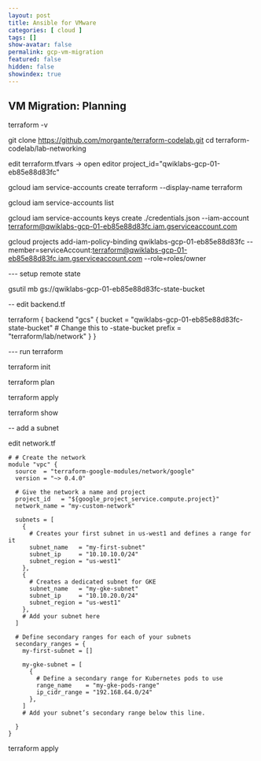 ```yaml
---
layout: post
title: Ansible for VMware
categories: [ cloud ]
tags: []
show-avatar: false
permalink: gcp-vm-migration
featured: false
hidden: false
showindex: true
---
```


## VM Migration: Planning


terraform -v

git clone https://github.com/morgante/terraform-codelab.git
cd terraform-codelab/lab-networking

edit terraform.tfvars
 -> open editor
  project_id="qwiklabs-gcp-01-eb85e88d83fc"


gcloud iam service-accounts create terraform --display-name terraform

gcloud iam service-accounts list

gcloud iam service-accounts keys create ./credentials.json --iam-account terraform@qwiklabs-gcp-01-eb85e88d83fc.iam.gserviceaccount.com

gcloud projects add-iam-policy-binding qwiklabs-gcp-01-eb85e88d83fc --member=serviceAccount:terraform@qwiklabs-gcp-01-eb85e88d83fc.iam.gserviceaccount.com --role=roles/owner


--- setup remote state

gsutil mb gs://qwiklabs-gcp-01-eb85e88d83fc-state-bucket

-- edit backend.tf

terraform {
  backend "gcs" {
    bucket = "qwiklabs-gcp-01-eb85e88d83fc-state-bucket"       # Change this to <my project id>-state-bucket
    prefix = "terraform/lab/network"
  }
}


--- run terraform

terraform init

terraform plan

terraform apply

terraform show

-- add a subnet

edit network.tf

```
# # Create the network
module "vpc" {
  source  = "terraform-google-modules/network/google"
  version = "~> 0.4.0"

  # Give the network a name and project
  project_id   = "${google_project_service.compute.project}"
  network_name = "my-custom-network"

  subnets = [
    {
      # Creates your first subnet in us-west1 and defines a range for it
      subnet_name   = "my-first-subnet"
      subnet_ip     = "10.10.10.0/24"
      subnet_region = "us-west1"
    },
    {
      # Creates a dedicated subnet for GKE
      subnet_name   = "my-gke-subnet"
      subnet_ip     = "10.10.20.0/24"
      subnet_region = "us-west1"
    },
    # Add your subnet here
  ]

  # Define secondary ranges for each of your subnets
  secondary_ranges = {
    my-first-subnet = []

    my-gke-subnet = [
      {
        # Define a secondary range for Kubernetes pods to use
        range_name    = "my-gke-pods-range"
        ip_cidr_range = "192.168.64.0/24"
      },
    ]
    # Add your subnet’s secondary range below this line.

  }
}

```


terraform apply
